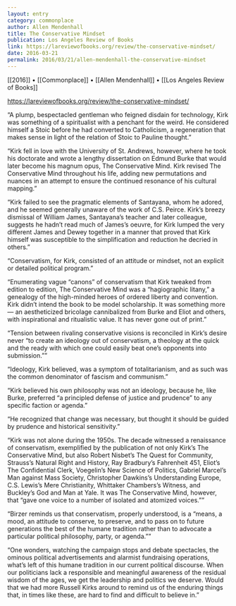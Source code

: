 ```yaml
---
layout: entry
category: commonplace
author: Allen Mendenhall
title: The Conservative Mindset
publication: Los Angeles Review of Books
link: https://lareviewofbooks.org/review/the-conservative-mindset/
date: 2016-03-21
permalink: 2016/03/21/allen-mendenhall-the-conservative-mindset
---
```


[[2016]] • [[Commonplace]] • [[Allen Mendenhall]] • [[Los Angeles Review of Books]]

https://lareviewofbooks.org/review/the-conservative-mindset/

“A plump, bespectacled gentleman who feigned disdain for technology, Kirk was something of a spiritualist with a penchant for the weird. He considered himself a Stoic before he had converted to Catholicism, a regeneration that makes sense in light of the relation of Stoic to Pauline thought.”

“Kirk fell in love with the University of St. Andrews, however, where he took his doctorate and wrote a lengthy dissertation on Edmund Burke that would later become his magnum opus, The Conservative Mind. Kirk revised The Conservative Mind throughout his life, adding new permutations and nuances in an attempt to ensure the continued resonance of his cultural mapping.”

“Kirk failed to see the pragmatic elements of Santayana, whom he adored, and he seemed generally unaware of the work of C.S. Peirce. Kirk’s breezy dismissal of William James, Santayana’s teacher and later colleague, suggests he hadn’t read much of James’s oeuvre, for Kirk lumped the very different James and Dewey together in a manner that proved that Kirk himself was susceptible to the simplification and reduction he decried in others.”

“Conservatism, for Kirk, consisted of an attitude or mindset, not an explicit or detailed political program.”

“Enumerating vague “canons” of conservatism that Kirk tweaked from edition to edition, The Conservative Mind was a “hagiographic litany,” a genealogy of the high-minded heroes of ordered liberty and convention. Kirk didn’t intend the book to be model scholarship. It was something more — an aestheticized bricolage cannibalized from Burke and Eliot and others, with inspirational and ritualistic value. It has never gone out of print.”

“Tension between rivaling conservative visions is reconciled in Kirk’s desire never “to create an ideology out of conservatism, a theology at the quick and the ready with which one could easily beat one’s opponents into submission.””

“Ideology, Kirk believed, was a symptom of totalitarianism, and as such was the common denominator of fascism and communism.”

“Kirk believed his own philosophy was not an ideology, because he, like Burke, preferred “a principled defense of justice and prudence” to any specific faction or agenda.”

“He recognized that change was necessary, but thought it should be guided by prudence and historical sensitivity.”

“Kirk was not alone during the 1950s. The decade witnessed a renaissance of conservatism, exemplified by the publication of not only Kirk’s The Conservative Mind, but also Robert Nisbet’s The Quest for Community, Strauss’s Natural Right and History, Ray Bradbury’s Fahrenheit 451, Eliot’s The Confidential Clerk, Voegelin’s New Science of Politics, Gabriel Marcel’s Man against Mass Society, Christopher Dawkins’s Understanding Europe, C.S. Lewis’s Mere Christianity, Whittaker Chambers’s Witness, and Buckley’s God and Man at Yale. It was The Conservative Mind, however, that “gave one voice to a number of isolated and atomized voices.””

“Birzer reminds us that conservatism, properly understood, is a “means, a mood, an attitude to conserve, to preserve, and to pass on to future generations the best of the humane tradition rather than to advocate a particular political philosophy, party, or agenda.””

“One wonders, watching the campaign stops and debate spectacles, the ominous political advertisements and alarmist fundraising operations, what’s left of this humane tradition in our current political discourse. When our politicians lack a responsible and meaningful awareness of the residual wisdom of the ages, we get the leadership and politics we deserve. Would that we had more Russell Kirks around to remind us of the enduring things that, in times like these, are hard to find and difficult to believe in.”
